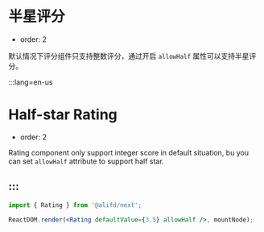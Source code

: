 # 半星评分

- order: 2

默认情况下评分组件只支持整数评分，通过开启 `allowHalf` 属性可以支持半星评分。

:::lang=en-us
# Half-star Rating

- order: 2

Rating component only support integer score in default situation, bu you can set `allowHalf` attribute to support half star.

:::
---

````jsx
import { Rating } from '@alifd/next';

ReactDOM.render(<Rating defaultValue={3.5} allowHalf />, mountNode);
````
